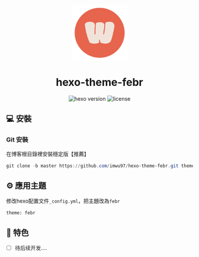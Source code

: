<div align="center">

<img src="./source/img/favicon.png" width="150" height="150" />

# hexo-theme-febr

![hexo version](https://img.shields.io/badge/hexo-7.3.0+-0e83c)
![license](https://img.shields.io/github/license/imwu97/hexo-theme-febr?color=FF5531)

</div>

## 💻 安裝

### Git 安裝

在博客根目錄裡安裝穩定版【推薦】

```powershell
git clone -b master https://github.com/imwu97/hexo-theme-febr.git themes/febr
```

## ⚙ 應用主題

修改hexo配置文件`_config.yml`，把主題改為`febr`

```
theme: febr
```

## 🎉 特色

- [ ] 待后续开发....
